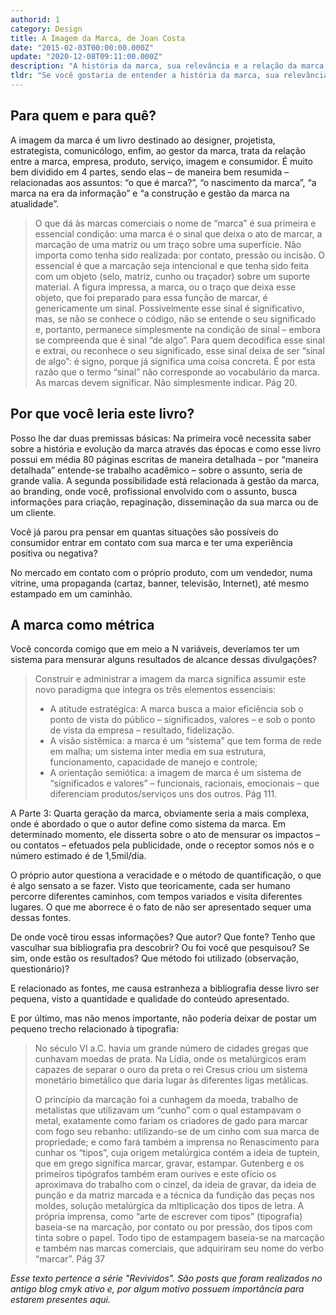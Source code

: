 ```yaml
---
authorid: 1
category: Design
title: A Imagem da Marca, de Joan Costa
date: "2015-02-03T00:00:00.000Z"
update: "2020-12-08T09:11:00.000Z"
description: "A história da marca, sua relevância e a relação da marca com empresas, produtos ou serviços"
tldr: "Se você gostaria de entender a história da marca, sua relevância e a relação da marca com empresas, produtos ou serviços, essa leitura é interessante."
---
```


## Para quem e para quê?

A imagem da marca é um livro destinado ao designer, projetista, estrategista, comunicólogo, enfim, ao gestor da marca, trata da relação entre a marca, empresa, produto, serviço, imagem e consumidor. É muito bem dividido em 4 partes, sendo elas – de maneira bem resumida – relacionadas aos assuntos: “o que é marca?”, “o nascimento da marca”, “a marca na era da informação” e “a construção e gestão da marca na atualidade”.

> O que dá às marcas comerciais o nome de “marca” é sua primeira e essencial condição: uma marca é o sinal que deixa o ato de marcar, a marcação de uma matriz ou um traço sobre uma superfície. Não importa como tenha sido realizada: por contato, pressão ou incisão. O essencial é que a marcação seja intencional e que tenha sido feita com um objeto (selo, matriz, cunho ou traçador) sobre um suporte material. A figura impressa, a marca, ou o traço que deixa esse objeto, que foi preparado para essa função de marcar, é genericamente um sinal. Possivelmente esse sinal é significativo, mas, se não se conhece o código, não se entende o seu significado e, portanto, permanece simplesmente na condição de sinal – embora se compreenda que é sinal “de algo”. Para quem decodifica esse sinal e extrai, ou reconhece o seu significado, esse sinal deixa de ser “sinal de algo”: é signo, porque já significa uma coisa concreta. É por esta razão que o termo “sinal” não corresponde ao vocabulário da marca. As marcas devem significar. Não simplesmente indicar. Pág 20.

## Por que você leria este livro?

Posso lhe dar duas premissas básicas: Na primeira você necessita saber sobre a história e evolução da marca através das épocas e como esse livro possui em média 80 páginas escritas de maneira detalhada – por “maneira detalhada” entende-se trabalho acadêmico – sobre o assunto, seria de grande valia.
A segunda possibilidade está relacionada à gestão da marca, ao branding, onde você, profissional envolvido com o assunto, busca informações para criação, repaginação, disseminação da sua marca ou de um cliente.

Você já parou pra pensar em quantas situações são possíveis do consumidor entrar em contato com sua marca e ter uma experiência positiva ou negativa?

No mercado em contato com o próprio produto, com um vendedor, numa vitrine, uma propaganda (cartaz, banner, televisão, Internet), até mesmo estampado em um caminhão.

## A marca como métrica

Você concorda comigo que em meio a N variáveis, deveríamos ter um sistema para mensurar alguns resultados de alcance dessas divulgações?

> Construir e administrar a imagem da marca significa assumir este novo paradigma que integra os três elementos essenciais:
>
> - A atitude estratégica: A marca busca a maior eficiência sob o ponto de vista do público – significados, valores – e sob o ponto de vista da empresa – resultado, fidelização.
> - A visão sistêmica: a marca é um “sistema” que tem forma de rede em malha; um sistema inter media em sua estrutura, funcionamento, capacidade de manejo e controle;
> - A orientação semiótica: a imagem de marca é um sistema de “significados e valores” – funcionais, racionais, emocionais – que diferenciam produtos/serviços uns dos outros. Pág 111.

A Parte 3: Quarta geração da marca, obviamente seria a mais complexa, onde é abordado o que o autor define como sistema da marca. Em determinado momento, ele disserta sobre o ato de mensurar os impactos – ou contatos – efetuados pela publicidade, onde o receptor somos nós e o número estimado é de 1,5mil/dia.

O próprio autor questiona a veracidade e o método de quantificação, o que é algo sensato a se fazer. Visto que teoricamente, cada ser humano percorre diferentes caminhos, com tempos variados e visita diferentes lugares. O que me aborrece é o fato de não ser apresentado sequer uma dessas fontes.

De onde você tirou essas informações? Que autor? Que fonte? Tenho que vasculhar sua bibliografia pra descobrir? Ou foi você que pesquisou? Se sim, onde estão os resultados? Que método foi utilizado (observação, questionário)?

E relacionado as fontes, me causa estranheza a bibliografia desse livro ser pequena, visto a quantidade e qualidade do conteúdo apresentado.

E por último, mas não menos importante, não poderia deixar de postar um pequeno trecho relacionado à tipografia:

> No século VI a.C. havia um grande número de cidades gregas que cunhavam moedas de prata. Na Lídia, onde os metalúrgicos eram capazes de separar o ouro da preta o rei Cresus criou um sistema monetário bimetálico que daria lugar às diferentes ligas metálicas.
>
> O princípio da marcação foi a cunhagem da moeda, trabalho de metalistas que utilizavam um “cunho” com o qual estampavam o metal, exatamente como fariam os criadores de gado para marcar com fogo seu rebanho: utilizando-se de um cinho com sua marca de propriedade; e como fará também a imprensa no Renascimento para cunhar os “tipos”, cuja origem metalúrgica contém a ideia de tuptein, que em grego significa marcar, gravar, estampar. Gutenberg e os primeiros tipógrafos também eram ourives e este ofício os aproximava do trabalho com o cinzel, da ideia de gravar, da ideia de punção e da matriz marcada e a técnica da fundição das peças nos moldes, solução metalúrgica da mltiplicação dos tipos de letra. A própria imprensa, como “arte de escrever com tipos” (tipografia) baseia-se na marcação, por contato ou por pressão, dos tipos com tinta sobre o papel. Todo tipo de estampagem baseia-se na marcação e também nas marcas comerciais, que adquiriram seu nome do verbo “marcar”. Pág 37

_Esse texto pertence a série "Revividos". São posts que foram realizados no antigo blog cmyk ativo e, por algum motivo possuem importância para estarem presentes aqui._
